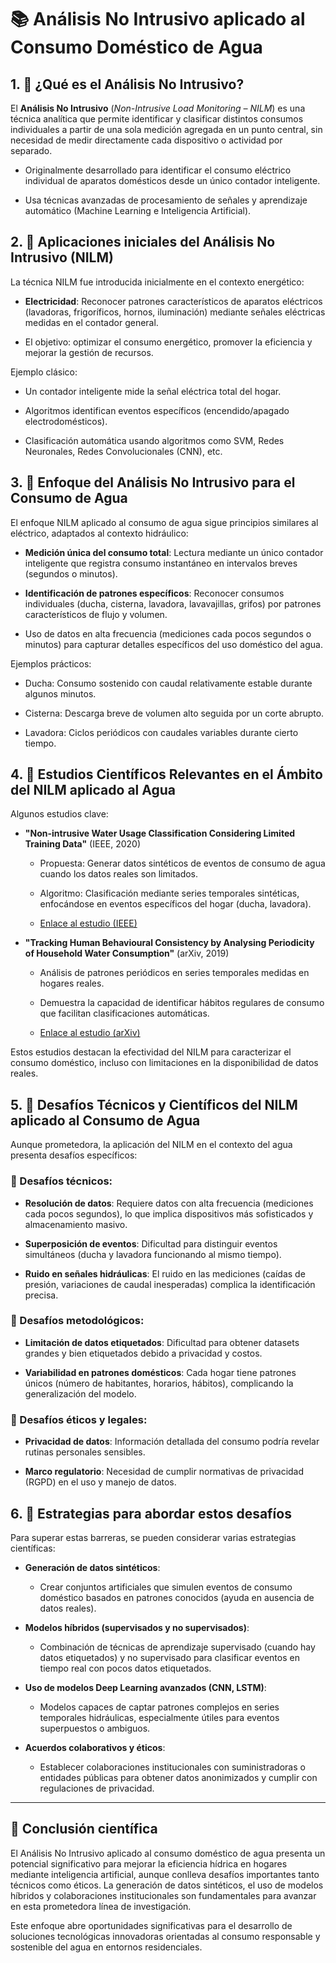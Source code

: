 # **📚 Análisis No Intrusivo aplicado al Consumo Doméstico de Agua**

## **1\. 📌 ¿Qué es el Análisis No Intrusivo?**

El **Análisis No Intrusivo** (*Non-Intrusive Load Monitoring – NILM*) es una técnica analítica que permite identificar y clasificar distintos consumos individuales a partir de una sola medición agregada en un punto central, sin necesidad de medir directamente cada dispositivo o actividad por separado.

* Originalmente desarrollado para identificar el consumo eléctrico individual de aparatos domésticos desde un único contador inteligente.

* Usa técnicas avanzadas de procesamiento de señales y aprendizaje automático (Machine Learning e Inteligencia Artificial).

## **2\. 📌 Aplicaciones iniciales del Análisis No Intrusivo (NILM)**

La técnica NILM fue introducida inicialmente en el contexto energético:

* **Electricidad**: Reconocer patrones característicos de aparatos eléctricos (lavadoras, frigoríficos, hornos, iluminación) mediante señales eléctricas medidas en el contador general.

* El objetivo: optimizar el consumo energético, promover la eficiencia y mejorar la gestión de recursos.

Ejemplo clásico:

* Un contador inteligente mide la señal eléctrica total del hogar.

* Algoritmos identifican eventos específicos (encendido/apagado electrodomésticos).

* Clasificación automática usando algoritmos como SVM, Redes Neuronales, Redes Convolucionales (CNN), etc.

## **3\. 📌 Enfoque del Análisis No Intrusivo para el Consumo de Agua**

El enfoque NILM aplicado al consumo de agua sigue principios similares al eléctrico, adaptados al contexto hidráulico:

* **Medición única del consumo total**: Lectura mediante un único contador inteligente que registra consumo instantáneo en intervalos breves (segundos o minutos).

* **Identificación de patrones específicos**: Reconocer consumos individuales (ducha, cisterna, lavadora, lavavajillas, grifos) por patrones característicos de flujo y volumen.

* Uso de datos en alta frecuencia (mediciones cada pocos segundos o minutos) para capturar detalles específicos del uso doméstico del agua.

Ejemplos prácticos:

* Ducha: Consumo sostenido con caudal relativamente estable durante algunos minutos.

* Cisterna: Descarga breve de volumen alto seguida por un corte abrupto.

* Lavadora: Ciclos periódicos con caudales variables durante cierto tiempo.

## **4\. 📌 Estudios Científicos Relevantes en el Ámbito del NILM aplicado al Agua**

Algunos estudios clave:

* **"Non-intrusive Water Usage Classification Considering Limited Training Data"** (IEEE, 2020\)

  * Propuesta: Generar datos sintéticos de eventos de consumo de agua cuando los datos reales son limitados.

  * Algoritmo: Clasificación mediante series temporales sintéticas, enfocándose en eventos específicos del hogar (ducha, lavadora).

  * [Enlace al estudio (IEEE)](https://ieeexplore.ieee.org/document/9054845)

* **"Tracking Human Behavioural Consistency by Analysing Periodicity of Household Water Consumption"** (arXiv, 2019\)

  * Análisis de patrones periódicos en series temporales medidas en hogares reales.

  * Demuestra la capacidad de identificar hábitos regulares de consumo que facilitan clasificaciones automáticas.

  * [Enlace al estudio (arXiv)](https://arxiv.org/abs/1905.05025)

Estos estudios destacan la efectividad del NILM para caracterizar el consumo doméstico, incluso con limitaciones en la disponibilidad de datos reales.

## **5\. 📌 Desafíos Técnicos y Científicos del NILM aplicado al Consumo de Agua**

Aunque prometedora, la aplicación del NILM en el contexto del agua presenta desafíos específicos:

### **🔸 Desafíos técnicos:**

* **Resolución de datos**: Requiere datos con alta frecuencia (mediciones cada pocos segundos), lo que implica dispositivos más sofisticados y almacenamiento masivo.

* **Superposición de eventos**: Dificultad para distinguir eventos simultáneos (ducha y lavadora funcionando al mismo tiempo).

* **Ruido en señales hidráulicas**: El ruido en las mediciones (caídas de presión, variaciones de caudal inesperadas) complica la identificación precisa.

### **🔸 Desafíos metodológicos:**

* **Limitación de datos etiquetados**: Dificultad para obtener datasets grandes y bien etiquetados debido a privacidad y costos.

* **Variabilidad en patrones domésticos**: Cada hogar tiene patrones únicos (número de habitantes, horarios, hábitos), complicando la generalización del modelo.

### **🔸 Desafíos éticos y legales:**

* **Privacidad de datos**: Información detallada del consumo podría revelar rutinas personales sensibles.

* **Marco regulatorio**: Necesidad de cumplir normativas de privacidad (RGPD) en el uso y manejo de datos.

## **6\. 📌 Estrategias para abordar estos desafíos**

Para superar estas barreras, se pueden considerar varias estrategias científicas:

* **Generación de datos sintéticos**:

  * Crear conjuntos artificiales que simulen eventos de consumo doméstico basados en patrones conocidos (ayuda en ausencia de datos reales).

* **Modelos híbridos (supervisados y no supervisados)**:

  * Combinación de técnicas de aprendizaje supervisado (cuando hay datos etiquetados) y no supervisado para clasificar eventos en tiempo real con pocos datos etiquetados.

* **Uso de modelos Deep Learning avanzados (CNN, LSTM)**:

  * Modelos capaces de captar patrones complejos en series temporales hidráulicas, especialmente útiles para eventos superpuestos o ambiguos.

* **Acuerdos colaborativos y éticos**:

  * Establecer colaboraciones institucionales con suministradoras o entidades públicas para obtener datos anonimizados y cumplir con regulaciones de privacidad.

---

## **🔖 Conclusión científica**

El Análisis No Intrusivo aplicado al consumo doméstico de agua presenta un potencial significativo para mejorar la eficiencia hídrica en hogares mediante inteligencia artificial, aunque conlleva desafíos importantes tanto técnicos como éticos. La generación de datos sintéticos, el uso de modelos híbridos y colaboraciones institucionales son fundamentales para avanzar en esta prometedora línea de investigación.

Este enfoque abre oportunidades significativas para el desarrollo de soluciones tecnológicas innovadoras orientadas al consumo responsable y sostenible del agua en entornos residenciales.

